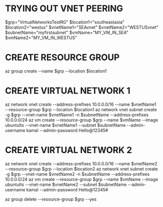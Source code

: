 # TRYING OUT VNET PEERING
$grp="VirtualNetworksTestRG"
$location1="southeastasia"
$location2="westus"
$vnetName1="SEAvnet"
$vnetName2="WESTUSvnet"
$subnetName="myfirstsubnet"
$vmName="MY_VM_IN_SEA"
$vmName2="MY_VM_IN_WESTUS"

# CREATE RESOURCE GROUP
az group create --name $grp --location $location1

# CREATE VIRTUAL NETWORK 1
az network vnet create --address-prefixes 10.0.0.0/16 --name $vnetName1 --resource-group $grp --location $location1
az network vnet subnet create -g $grp --vnet-name $vnetName1 -n $subnetName --address-prefixes 10.0.0.0/24
az vm create --resource-group $grp --name $vmName --image ubuntults --vnet-name $vnetName1 --subnet $subnetName --admin-username kamal --admin-password Hello@12345#

# CREATE VIRTUAL NETWORK 2
az network vnet create --address-prefixes 10.0.0.0/16 --name $vnetName2 --resource-group $grp --location $location2
az network vnet subnet create -g $grp --vnet-name $vnetName2 -n $subnetName --address-prefixes 10.0.0.0/24
az vm create --resource-group $grp --name $vmName --image ubuntults --vnet-name $vnetName2 --subnet $subnetName --admin-username kamal --admin-password Hello@12345#

az group delete --resource-group $grp --yes